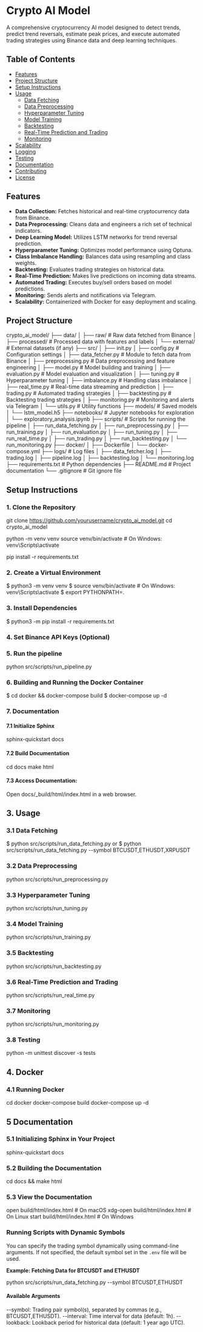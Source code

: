 # Crypto AI Model

A comprehensive cryptocurrency AI model designed to detect trends, predict trend reversals, estimate peak prices, and execute automated trading strategies using Binance data and deep learning techniques.

## Table of Contents

- [Features](#features)
- [Project Structure](#project-structure)
- [Setup Instructions](#setup-instructions)
- [Usage](#usage)
  - [Data Fetching](#data-fetching)
  - [Data Preprocessing](#data-preprocessing)
  - [Hyperparameter Tuning](#hyperparameter-tuning)
  - [Model Training](#model-training)
  - [Backtesting](#backtesting)
  - [Real-Time Prediction and Trading](#real-time-prediction-and-trading)
  - [Monitoring](#monitoring)
- [Scalability](#scalability)
- [Logging](#logging)
- [Testing](#testing)
- [Documentation](#documentation)
- [Contributing](#contributing)
- [License](#license)

## Features

- **Data Collection:** Fetches historical and real-time cryptocurrency data from Binance.
- **Data Preprocessing:** Cleans data and engineers a rich set of technical indicators.
- **Deep Learning Model:** Utilizes LSTM networks for trend reversal prediction.
- **Hyperparameter Tuning:** Optimizes model performance using Optuna.
- **Class Imbalance Handling:** Balances data using resampling and class weights.
- **Backtesting:** Evaluates trading strategies on historical data.
- **Real-Time Prediction:** Makes live predictions on incoming data streams.
- **Automated Trading:** Executes buy/sell orders based on model predictions.
- **Monitoring:** Sends alerts and notifications via Telegram.
- **Scalability:** Containerized with Docker for easy deployment and scaling.

## Project Structure

crypto_ai_model/ ├── data/ │ ├── raw/ # Raw data fetched from Binance │ ├── processed/ # Processed data with features and labels │ └── external/ # External datasets (if any) ├── src/ │ ├── init.py │ ├── config.py # Configuration settings │ ├── data_fetcher.py # Module to fetch data from Binance │ ├── preprocessing.py # Data preprocessing and feature engineering │ ├── model.py # Model building and training │ ├── evaluation.py # Model evaluation and visualization │ ├── tuning.py # Hyperparameter tuning │ ├── imbalance.py # Handling class imbalance │ ├── real_time.py # Real-time data streaming and prediction │ ├── trading.py # Automated trading strategies │ ├── backtesting.py # Backtesting trading strategies │ ├── monitoring.py # Monitoring and alerts via Telegram │ └── utils.py # Utility functions ├── models/ # Saved models │ └── lstm_model.h5 ├── notebooks/ # Jupyter notebooks for exploration │ └── exploratory_analysis.ipynb ├── scripts/ # Scripts for running the pipeline │ ├── run_data_fetching.py │ ├── run_preprocessing.py │ ├── run_training.py │ ├── run_evaluation.py │ ├── run_tuning.py │ ├── run_real_time.py │ ├── run_trading.py │ ├── run_backtesting.py │ └── run_monitoring.py ├── docker/ │ ├── Dockerfile │ └── docker-compose.yml ├── logs/ # Log files │ ├── data_fetcher.log │ ├── trading.log │ ├── pipeline.log │ ├── backtesting.log │ └── monitoring.log ├── requirements.txt # Python dependencies ├── README.md # Project documentation └── .gitignore # Git ignore file



## Setup Instructions

### 1. Clone the Repository

git clone https://github.com/yourusername/crypto_ai_model.git
cd crypto_ai_model

python -m venv venv
source venv/bin/activate  # On Windows: venv\Scripts\activate


pip install -r requirements.txt

### 2. Create a Virtual Environment

$ python3 -m venv venv
$ source venv/bin/activate  # On Windows: venv\Scripts\activate
$ export PYTHONPATH=.
### 3. Install Dependencies

$ python3 -m pip install -r requirements.txt

### 4. Set Binance API Keys (Optional)

### 5. Run the pipeline

python src/scripts/run_pipeline.py

### 6. Building and Running the Docker Container
$ cd docker && docker-compose build
$ docker-compose up -d


### 7. Documentation
#### 7.1 Initialize Sphinx
sphinx-quickstart docs

#### 7.2 Build Documentation
cd docs
make html

#### 7.3 Access Documentation:
Open docs/_build/html/index.html in a web browser.


## 3. Usage
### 3.1 Data Fetching
$ python src/scripts/run_data_fetching.py
or 
$ python src/scripts/run_data_fetching.py --symbol BTCUSDT,ETHUSDT,XRPUSDT

### 3.2 Data Preprocessing
python src/scripts/run_preprocessing.py

### 3.3 Hyperparameter Tuning
python src/scripts/run_tuning.py

### 3.4 Model Training
python src/scripts/run_training.py

### 3.5 Backtesting
python src/scripts/run_backtesting.py

### 3.6 Real-Time Prediction and Trading
python src/scripts/run_real_time.py

### 3.7 Monitoring
python src/scripts/run_monitoring.py

### 3.8 Testing
python -m unittest discover -s tests


## 4. Docker
### 4.1 Running Docker
cd docker
docker-compose build
docker-compose up -d

## 5 Documentation
### 5.1 Initializing Sphinx in Your Project
sphinx-quickstart docs

### 5.2 Building the Documentation
cd docs && make html

### 5.3 View the Documentation
open build/html/index.html  # On macOS
xdg-open build/html/index.html  # On Linux
start build/html/index.html  # On Windows


### Running Scripts with Dynamic Symbols

You can specify the trading symbol dynamically using command-line arguments. If not specified, the default symbol set in the `.env` file will be used.

**Example: Fetching Data for BTCUSDT and ETHUSDT**

python src/scripts/run_data_fetching.py --symbol BTCUSDT,ETHUSDT

#### Available Arguments
--symbol: Trading pair symbol(s), separated by commas (e.g., BTCUSDT,ETHUSDT).
--interval: Time interval for data (default: 1h).
--lookback: Lookback period for historical data (default: 1 year ago UTC).





